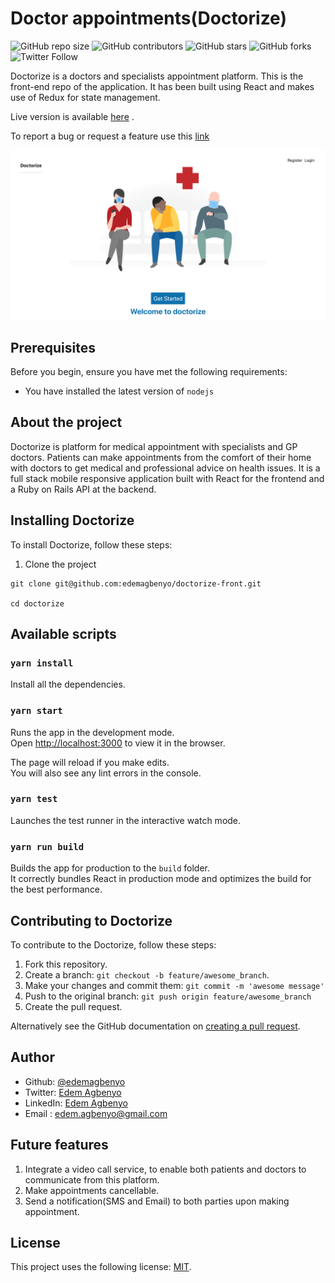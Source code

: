 # Doctor appointments(Doctorize)

<!--- These are examples. See https://shields.io for others or to customize this set of shields. You might want to include dependencies, project status and licence info here --->
![GitHub repo size](https://img.shields.io/github/repo-size/edemagbenyo/doctorize-front)
![GitHub contributors](https://img.shields.io/github/contributors/edemagbenyo/doctorize-front)
![GitHub stars](https://img.shields.io/github/stars/edemagbenyo/doctorize-front?style=social)
![GitHub forks](https://img.shields.io/github/forks/edemagbenyo/doctorize-front?style=social)
![Twitter Follow](https://img.shields.io/twitter/follow/edemagbenyo?style=social)

Doctorize is a doctors and specialists appointment platform. This is the front-end repo of the application. It has been built using React and makes use of Redux for state management.

Live version is available [here](https://doctorize.herokuapp.com/) .

To report a bug or request a feature use this [link](https://github.com/edemagbenyo/doctorize-api/issues)

![Screenshot of the webpage](https://github.com/edemagbenyo/doctorize-front/blob/implement-frontend/screenshots/overview.png)



## Prerequisites

Before you begin, ensure you have met the following requirements:
<!--- These are just example requirements. Add, duplicate or remove as required --->
* You have installed the latest version of `nodejs`


## About the project
Doctorize is platform for medical appointment with specialists and GP doctors. Patients can make appointments from the comfort of their home with doctors to get medical and professional advice on health issues. It is a full stack mobile responsive application built with React for the frontend and a Ruby on Rails API at the backend.


## Installing Doctorize

To install Doctorize, follow these steps:

1. Clone the project
```
git clone git@github.com:edemagbenyo/doctorize-front.git

cd doctorize
```
## Available scripts

### `yarn install`
Install all the dependencies.

### `yarn start`
Runs the app in the development mode.<br />
Open [http://localhost:3000](http://localhost:3000) to view it in the browser.

The page will reload if you make edits.<br />
You will also see any lint errors in the console.

### `yarn test`
Launches the test runner in the interactive watch mode.<br />

### `yarn run build`
Builds the app for production to the `build` folder.<br />
It correctly bundles React in production mode and optimizes the build for the best performance.


## Contributing to Doctorize
To contribute to the Doctorize, follow these steps:

1. Fork this repository.
2. Create a branch: `git checkout -b feature/awesome_branch`.
3. Make your changes and commit them: `git commit -m 'awesome message'`
4. Push to the original branch: `git push origin feature/awesome_branch`
5. Create the pull request.

Alternatively see the GitHub documentation on [creating a pull request](https://help.github.com/en/github/collaborating-with-issues-and-pull-requests/creating-a-pull-request).


## Author
- Github: [@edemagbenyo](https://github.com/edemagbenyo)
- Twitter: [Edem Agbenyo](https://twitter.com/edemAgbenyo)
- LinkedIn: [Edem Agbenyo](https://www.linkedin.com/in/edemagbenyo/)
- Email : [edem.agbenyo@gmail.com](mailto:edem.agbenyo@gmail.com)
## Future features
1. Integrate a video call service, to enable both patients and doctors to communicate from this platform.
2. Make appointments cancellable.
3. Send a notification(SMS and Email) to both parties upon making appointment.


## License
<!--- If you're not sure which open license to use see https://choosealicense.com/--->

This project uses the following license: [MIT](<link>).
